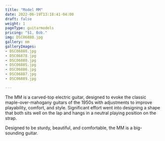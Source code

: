 ```yaml
---
title: "Model MM"
date: 2022-06-19T13:18:41-04:00
draft: false
weight: 1
pageType: guitarmodels
pricing: "$1, Bob."
img: DSC06880.jpg
gallery: mm
galleryImages:
- DSC06880.jpg
- DSC06878.jpg
- DSC06880.jpg
- DSC06885.jpg
- DSC06886.jpg
- DSC06887.jpg
- DSC06889.jpg

---
```


The MM is a carved-top electric guitar, designed to evoke the classic maple-over-mahogany guitars of the 1950s with adjustments to improve playability, comfort, and style. Significant effort went into designing a shape that both sits well on the lap and hangs in a neutral playing position on the strap.  

Designed to be sturdy, beautiful, and comfortable, the MM is a big-sounding guitar. 
